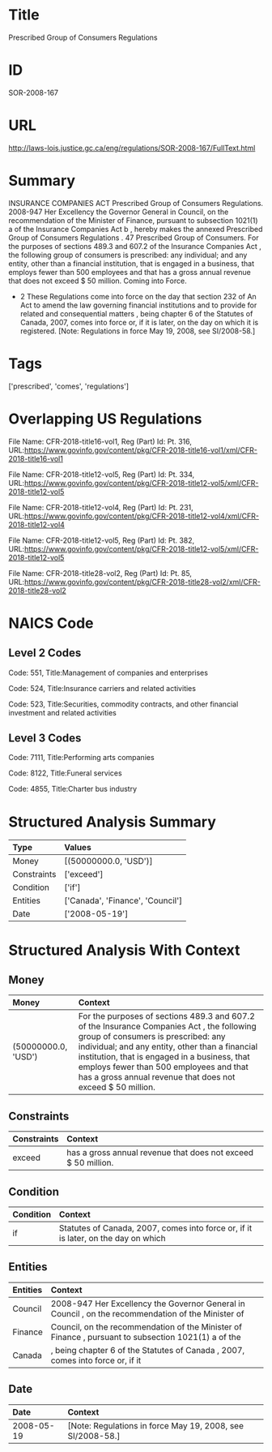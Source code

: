 # Title
Prescribed Group of Consumers Regulations


# ID
SOR-2008-167

# URL
http://laws-lois.justice.gc.ca/eng/regulations/SOR-2008-167/FullText.html


# Summary
INSURANCE COMPANIES ACT Prescribed Group of Consumers Regulations.
2008-947 Her Excellency the Governor General in Council, on the recommendation of the Minister of Finance, pursuant to subsection 1021(1) a  of the  Insurance Companies Act b , hereby makes the annexed  Prescribed Group of Consumers Regulations .
47 Prescribed Group of Consumers.
For the purposes of sections 489.3 and 607.2 of the  Insurance Companies Act , the following group of consumers is prescribed: any individual; and any entity, other than a financial institution, that is engaged in a business, that employs fewer than 500 employees and that has a gross annual revenue that does not exceed $ 50 million.
Coming into Force.
* 2 These Regulations come into force on the day that section 232 of  An Act to amend the law governing financial institutions and to provide for related and consequential matters , being chapter 6 of the Statutes of Canada, 2007, comes into force or, if it is later, on the day on which it is registered.
[Note: Regulations in force May 19, 2008,  see  SI/2008-58.] 


# Tags
['prescribed', 'comes', 'regulations']


# Overlapping US Regulations
File Name: CFR-2018-title16-vol1, Reg (Part) Id: Pt. 316, URL:https://www.govinfo.gov/content/pkg/CFR-2018-title16-vol1/xml/CFR-2018-title16-vol1

File Name: CFR-2018-title12-vol5, Reg (Part) Id: Pt. 334, URL:https://www.govinfo.gov/content/pkg/CFR-2018-title12-vol5/xml/CFR-2018-title12-vol5

File Name: CFR-2018-title12-vol4, Reg (Part) Id: Pt. 231, URL:https://www.govinfo.gov/content/pkg/CFR-2018-title12-vol4/xml/CFR-2018-title12-vol4

File Name: CFR-2018-title12-vol5, Reg (Part) Id: Pt. 382, URL:https://www.govinfo.gov/content/pkg/CFR-2018-title12-vol5/xml/CFR-2018-title12-vol5

File Name: CFR-2018-title28-vol2, Reg (Part) Id: Pt. 85, URL:https://www.govinfo.gov/content/pkg/CFR-2018-title28-vol2/xml/CFR-2018-title28-vol2




# NAICS Code
## Level 2 Codes
Code: 551, Title:Management of companies and enterprises

Code: 524, Title:Insurance carriers and related activities

Code: 523, Title:Securities, commodity contracts, and other financial investment and related activities




## Level 3 Codes
Code: 7111, Title:Performing arts companies

Code: 8122, Title:Funeral services

Code: 4855, Title:Charter bus industry







# Structured Analysis Summary
| Type        | Values                           |
|:------------|:---------------------------------|
| Money       | [(50000000.0, 'USD')]            |
| Constraints | ['exceed']                       |
| Condition   | ['if']                           |
| Entities    | ['Canada', 'Finance', 'Council'] |
| Date        | ['2008-05-19']                   |


# Structured Analysis With Context
 


## Money
| Money               | Context                                                                                                                                                                                                                                                                                                                                        |
|:--------------------|:-----------------------------------------------------------------------------------------------------------------------------------------------------------------------------------------------------------------------------------------------------------------------------------------------------------------------------------------------|
| (50000000.0, 'USD') | For the purposes of sections 489.3 and 607.2 of the  Insurance Companies Act , the following group of consumers is prescribed: any individual; and any entity, other than a financial institution, that is engaged in a business, that employs fewer than 500 employees and that has a gross annual revenue that does not exceed $ 50 million. |


## Constraints
| Constraints   | Context                                                        |
|:--------------|:---------------------------------------------------------------|
| exceed        | has a gross annual revenue that does not exceed  $ 50 million. |


## Condition
| Condition   | Context                                                                            |
|:------------|:-----------------------------------------------------------------------------------|
| if          | Statutes of Canada, 2007, comes into force or, if it is later, on the day on which |


## Entities
| Entities   | Context                                                                                             |
|:-----------|:----------------------------------------------------------------------------------------------------|
| Council    | 2008-947 Her Excellency the Governor General in  Council , on the recommendation of the Minister of |
| Finance    | Council, on the recommendation of the Minister of Finance , pursuant to subsection 1021(1) a of the |
| Canada     | , being chapter 6 of the Statutes of Canada , 2007, comes into force or, if it                      |


## Date
| Date       | Context                                                      |
|:-----------|:-------------------------------------------------------------|
| 2008-05-19 | [Note: Regulations in force May 19, 2008,  see  SI/2008-58.] |


